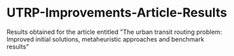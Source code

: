 # UTRP-Improvements-Article-Results
Results obtained for the article entitled "The urban transit routing problem: Improved initial solutions, metaheuristic approaches and benchmark results"
